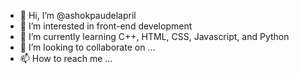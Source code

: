 - 👋 Hi, I’m @ashokpaudelapril
- 👀 I’m interested in front-end development
- 🌱 I’m currently learning C++, HTML, CSS, Javascript, and Python
- 💞️ I’m looking to collaborate on ...
- 📫 How to reach me ...

<!---
ashokpaudelapril/ashokpaudelapril is a ✨ special ✨ repository because its `README.md` (this file) appears on your GitHub profile.
You can click the Preview link to take a look at your changes.
--->

